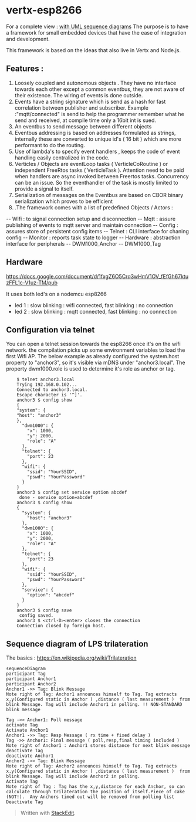 # vertx-esp8266
For a complete view : [with UML sequence diagrams](https://vortex314.github.io/vertx-esp8266)
The purpose is to have a framework for small embedded devices that have the ease of integration and development.

This framework is based on the ideas that also live  in Vertx and Node.js.
## Features :
 1. Loosely coupled and autonomous objects . They have no interface towards each other except a common eventbus, they are not aware of their existence. The wiring of events is done outside. 
 2. Events have a string signature which is send as a hash for fast correlation between publisher and subscriber. Example :"mqtt/connected" is send to help the programmer remember what he send and received, at compile time only a 16bit int is sued.
 3. An eventbus to send message between different objects 
 4. Eventbus addressing is based on addresses formulated as strings, internally these are converted to unique id's ( 16 bit ) which are more performant to do the routing.
 5.  Use of lambda's to specify event handlers , keeps the code of event handling easily centralized in the code.
 6.  Verticles / Objects are eventLoop tasks ( VerticleCoRoutine ) or independent FreeRtos tasks ( VerticleTask ). Attention need to be paid when handlers are async invoked between Freertos tasks. Concurrency can be an issue. So the eventhandler of the task is mostly limited to provide a signal to itself.
 7. Serialization of messages on the Eventbus are based on CBOR binary serialization which proves to be efficient 
 8. .The framework comes with a list of  predefined Objects / Actors :

-- Wifi : to signal connection setup and disconnection
-- Mqtt : assure publishing of events to mqtt server and maintain connection
-- Config : assures store of persistent config items
-- Telnet : CLI interface for chaning config
-- Monitor : reports task state to logger
--  Hardware : abstraction interface for peripherals
-- DWM1000_Anchor
-- DWM1000_Tag

## Hardware
https://docs.google.com/document/d/1fxgZ6O5Crq3wHmV1OV_fEfGh67ktuzFFL1c-V1uz-TM/pub

It uses both led's on a nodemcu esp8266
- led 1 : slow blinking : wifi connected, fast blinking : no connection
- led 2 : slow blinking :  mqtt connected, fast blinking : no connection



## Configuration via telnet
You can open a telnet session towards the esp8266 once it's on the wifi network. the compilation picks up some environment variables to load the first Wifi AP.  The below example as already configured the system.host property to "anchor3", so it's visible via mDNS under "anchor3.local".
The property dwm1000.role is used to determine it's role as anchor or tag. 
```
    $ telnet anchor3.local
    Trying 192.168.0.102...
    Connected to anchor3.local.
    Escape character is '^]'.
    anchor3 $ config show
    {
    "system": {
    "host": "anchor3"
    },
	  "dwm1000": {
	    "x": 1000,
	    "y": 2000,
	    "role": "A"
	  },
	  "telnet": {
	    "port": 23
	  },
	  "wifi": {
	    "ssid": "YourSSID",
	    "pswd": "YourPassword"
	  }
	}
	anchor3 $ config set service option abcdef
	 done - service option=abcdef 
	anchor3 $ config show
	{
	  "system": {
	    "host": "anchor3"
	  },
	  "dwm1000": {
	    "x": 1000,
	    "y": 2000,
	    "role": "A"
	  },
	  "telnet": {
	    "port": 23
	  },
	  "wifi": {
	    "ssid": "YourSSID",
	    "pswd": "YourPassword"
	  },
	  "service": {
	    "option": "abcdef"
	  }
	}
	anchor3 $ config save
	 config saved.
	anchor3 $ <ctrl-D><enter> closes the connection
	Connection closed by foreign host.
```
## Sequence diagram of LPS trilateration
The basics : https://en.wikipedia.org/wiki/Trilateration
```mermaid
sequenceDiagram
participant Tag
participant Anchor1
participant Anchor2
Anchor1 ->> Tag: Blink Message 
Note right of Tag: Anchor1 announces himself to Tag. Tag extracts x,y(Configured static in Anchor ) ,distance ( last measurement )  from blink Message. Tag will include Anchor1 in polling. !! NON-STANDARD blink message

Tag ->> Anchor1: Poll message
activate Tag
Activate Anchor1
Anchor1 ->> Tag: Resp Message ( rx time + fixed delay )
Tag ->> Anchor1: Final message ( poll,resp,final timing included )
Note right of Anchor1 : Anchor1 stores distance for next blink message
deactivate Tag
deactivate Anchor1
Anchor2 ->> Tag: Blink Message 
Note right of Tag: Anchor2 announces himself to Tag. Tag extracts x,y(Configured static in Anchor ) ,distance ( last measurement )  from blink Message. Tag will include Anchor2 in polling.
Activate Tag
Note right of Tag : Tag has the x,y,distance for each Anchor, so can calculate through trilateration the position of itself.Piece of cake (NOT!).  Any Anchors timed out will be removed from polling list
Deactivate Tag
```



> Written with [StackEdit](https://stackedit.io/).
